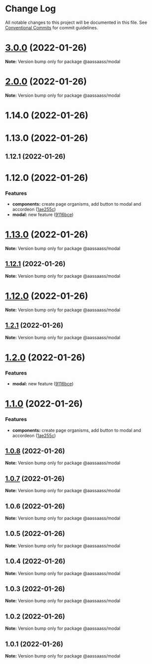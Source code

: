 # Change Log

All notable changes to this project will be documented in this file.
See [Conventional Commits](https://conventionalcommits.org) for commit guidelines.

# [3.0.0](https://github.com/har-sargis/lerna/compare/v2.0.0...v3.0.0) (2022-01-26)

**Note:** Version bump only for package @aassaass/modal





# [2.0.0](https://github.com/har-sargis/lerna/compare/v1.17.0...v2.0.0) (2022-01-26)

**Note:** Version bump only for package @aassaass/modal





# 1.14.0 (2022-01-26)



# 1.13.0 (2022-01-26)



## 1.12.1 (2022-01-26)



# 1.12.0 (2022-01-26)


### Features

* **components:** create page organisms, add button to modal and accordeon ([1ae255c](https://github.com/har-sargis/lerna/commit/1ae255c6874ba77b4c71645975dafa402ef5d0c0))
* **modal:** new feature ([9116bce](https://github.com/har-sargis/lerna/commit/9116bcee3fb5e9caa31442c96f5e37d79bd9c3a8))





# [1.13.0](https://github.com/har-sargis/lerna/compare/v1.12.1...v1.13.0) (2022-01-26)

**Note:** Version bump only for package @aassaass/modal





## [1.12.1](https://github.com/har-sargis/lerna/compare/v1.12.0...v1.12.1) (2022-01-26)

**Note:** Version bump only for package @aassaass/modal





# [1.12.0](https://github.com/har-sargis/lerna/compare/v1.11.0...v1.12.0) (2022-01-26)

**Note:** Version bump only for package @aassaass/modal





## [1.2.1](https://github.com/har-sargis/lerna/compare/@aassaass/modal@1.2.0...@aassaass/modal@1.2.1) (2022-01-26)

**Note:** Version bump only for package @aassaass/modal





# [1.2.0](https://github.com/har-sargis/lerna/compare/@aassaass/modal@1.1.0...@aassaass/modal@1.2.0) (2022-01-26)


### Features

* **modal:** new feature ([9116bce](https://github.com/har-sargis/lerna/commit/9116bcee3fb5e9caa31442c96f5e37d79bd9c3a8))





# [1.1.0](https://github.com/har-sargis/lerna/compare/@aassaass/modal@1.0.8...@aassaass/modal@1.1.0) (2022-01-26)


### Features

* **components:** create page organisms, add button to modal and accordeon ([1ae255c](https://github.com/har-sargis/lerna/commit/1ae255c6874ba77b4c71645975dafa402ef5d0c0))





## [1.0.8](https://github.com/har-sargis/lerna/compare/@aassaass/modal@1.0.7...@aassaass/modal@1.0.8) (2022-01-26)

**Note:** Version bump only for package @aassaass/modal





## [1.0.7](https://github.com/har-sargis/lerna/compare/@aassaass/modal@1.0.6...@aassaass/modal@1.0.7) (2022-01-26)

**Note:** Version bump only for package @aassaass/modal





## 1.0.6 (2022-01-26)

**Note:** Version bump only for package @aassaass/modal





## 1.0.5 (2022-01-26)

**Note:** Version bump only for package @aassaass/modal





## 1.0.4 (2022-01-26)

**Note:** Version bump only for package @aassaass/modal





## 1.0.3 (2022-01-26)

**Note:** Version bump only for package @aassaass/modal





## 1.0.2 (2022-01-26)

**Note:** Version bump only for package @aassaass/modal





## 1.0.1 (2022-01-26)

**Note:** Version bump only for package @aassaass/modal
